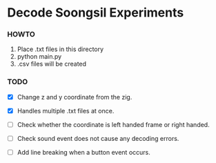 # Decode Soongsil Experiments

### HOWTO
1. Place .txt files in this directory
2. python main.py
3. .csv files will be created

### TODO

- [x] Change z and y coordinate from the zig.

- [x] Handles multiple .txt files at once.

- [ ] Check whether the coordinate is left handed frame or right handed.

- [ ] Check sound event does not cause any decoding errors.

- [ ] Add line breaking when a button event occurs.
